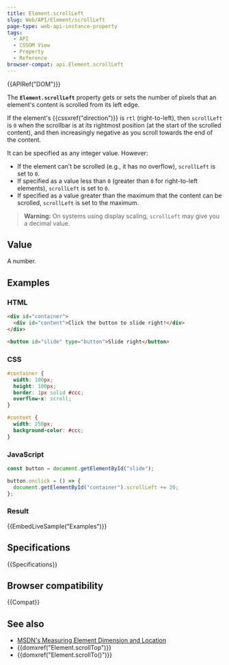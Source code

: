 ```yaml
---
title: Element.scrollLeft
slug: Web/API/Element/scrollLeft
page-type: web-api-instance-property
tags:
  - API
  - CSSOM View
  - Property
  - Reference
browser-compat: api.Element.scrollLeft
---
```


{{APIRef("DOM")}}

The **`Element.scrollLeft`** property gets or sets the number
of pixels that an element's content is scrolled from its left edge.

If the element's {{cssxref("direction")}} is `rtl` (right-to-left), then
`scrollLeft` is `0` when the scrollbar is at its rightmost
position (at the start of the scrolled content), and then increasingly negative as you
scroll towards the end of the content.

It can be specified as any integer value. However:

- If the element can't be scrolled (e.g., it has no overflow), `scrollLeft`
  is set to `0`.
- If specified as a value less than `0` (greater than `0` for
  right-to-left elements), `scrollLeft` is set to `0`.
- If specified as a value greater than the maximum that the content can be scrolled,
  `scrollLeft` is set to the maximum.

> **Warning:** On systems using display scaling, `scrollLeft` may give you a decimal
> value.

## Value

A number.

## Examples

### HTML

```html
<div id="container">
  <div id="content">Click the button to slide right!</div>
</div>

<button id="slide" type="button">Slide right</button>
```

### CSS

```css
#container {
  width: 100px;
  height: 100px;
  border: 1px solid #ccc;
  overflow-x: scroll;
}

#content {
  width: 250px;
  background-color: #ccc;
}
```

### JavaScript

```js
const button = document.getElementById("slide");

button.onclick = () => {
  document.getElementById("container").scrollLeft += 20;
};
```

### Result

{{EmbedLiveSample("Examples")}}

## Specifications

{{Specifications}}

## Browser compatibility

{{Compat}}

## See also

- [MSDN's Measuring Element Dimension and Location](<https://msdn.microsoft.com/library/hh781509(v=vs.85).aspx>)
- {{domxref("Element.scrollTop")}}
- {{domxref("Element.scrollTo()")}}
